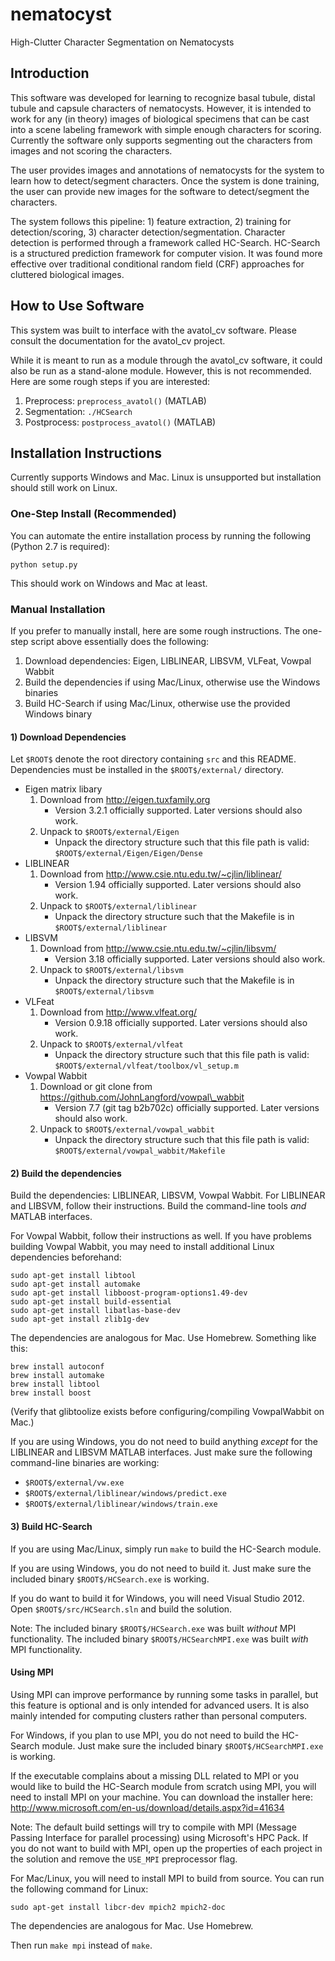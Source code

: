 nematocyst
=============

High-Clutter Character Segmentation on Nematocysts

## Introduction

This software was developed for learning to recognize basal tubule, distal tubule and capsule characters of nematocysts. However, it is intended to work for any (in theory) images of biological specimens that can be cast into a scene labeling framework with simple enough characters for scoring. Currently the software only supports segmenting out the characters from images and not scoring the characters.

The user provides images and annotations of nematocysts for the system to learn how to detect/segment characters. Once the system is done training, the user can provide new images for the software to detect/segment the characters.

The system follows this pipeline: 1) feature extraction, 2) training for detection/scoring, 3) character detection/segmentation. Character detection is performed through a framework called HC-Search. HC-Search is a structured prediction framework for computer vision. It was found more effective over traditional conditional random field (CRF) approaches for cluttered biological images.

## How to Use Software

This system was built to interface with the avatol\_cv software. Please consult the documentation for the avatol\_cv project.

While it is meant to run as a module through the avatol\_cv software, it could also be run as a stand-alone module. However, this is not recommended. Here are some rough steps if you are interested:

1. Preprocess: `preprocess_avatol()` (MATLAB)
2. Segmentation: `./HCSearch`
3. Postprocess: `postprocess_avatol()` (MATLAB)

## Installation Instructions

Currently supports Windows and Mac. Linux is unsupported but installation should still work on Linux.

### One-Step Install (Recommended)

You can automate the entire installation process by running the following (Python 2.7 is required):

```
python setup.py
```

This should work on Windows and Mac at least.

### Manual Installation

If you prefer to manually install, here are some rough instructions. The one-step script above essentially does the following:

1. Download dependencies: Eigen, LIBLINEAR, LIBSVM, VLFeat, Vowpal Wabbit
2. Build the dependencies if using Mac/Linux, otherwise use the Windows binaries
3. Build HC-Search if using Mac/Linux, otherwise use the provided Windows binary

#### 1) Download Dependencies

Let `$ROOT$` denote the root directory containing `src` and this README. Dependencies must be installed in the `$ROOT$/external/` directory.

- Eigen matrix libary
	1. Download from http://eigen.tuxfamily.org
		- Version 3.2.1 officially supported. Later versions should also work.
	2. Unpack to `$ROOT$/external/Eigen`
		- Unpack the directory structure such that this file path is valid: `$ROOT$/external/Eigen/Eigen/Dense`
- LIBLINEAR
	1. Download from http://www.csie.ntu.edu.tw/~cjlin/liblinear/
		- Version 1.94 officially supported. Later versions should also work.
	2. Unpack to `$ROOT$/external/liblinear`
		- Unpack the directory structure such that the Makefile is in `$ROOT$/external/liblinear`
- LIBSVM
	1. Download from http://www.csie.ntu.edu.tw/~cjlin/libsvm/
		- Version 3.18 officially supported. Later versions should also work.
	2. Unpack to `$ROOT$/external/libsvm`
		- Unpack the directory structure such that the Makefile is in `$ROOT$/external/libsvm`
- VLFeat
	1. Download from http://www.vlfeat.org/
		- Version 0.9.18 officially supported. Later versions should also work.
	2. Unpack to `$ROOT$/external/vlfeat`
		- Unpack the directory structure such that this file path is valid: `$ROOT$/external/vlfeat/toolbox/vl_setup.m`
- Vowpal Wabbit
	1. Download or git clone from https://github.com/JohnLangford/vowpal\_wabbit
		- Version 7.7 (git tag b2b702c) officially supported. Later versions should also work.
	2. Unpack to `$ROOT$/external/vowpal_wabbit`
		- Unpack the directory structure such that this file path is valid: `$ROOT$/external/vowpal_wabbit/Makefile`

#### 2) Build the dependencies

Build the dependencies: LIBLINEAR, LIBSVM, Vowpal Wabbit. For LIBLINEAR and LIBSVM, follow their instructions. Build the command-line tools _and_ MATLAB interfaces.

For Vowpal Wabbit, follow their instructions as well. If you have problems building Vowpal Wabbit, you may need to install additional Linux dependencies beforehand:

```
sudo apt-get install libtool
sudo apt-get install automake
sudo apt-get install libboost-program-options1.49-dev
sudo apt-get install build-essential
sudo apt-get install libatlas-base-dev
sudo apt-get install zlib1g-dev
```

The dependencies are analogous for Mac. Use Homebrew. Something like this:

```
brew install autoconf
brew install automake
brew install libtool
brew install boost
```

(Verify that glibtoolize exists before configuring/compiling VowpalWabbit on Mac.)

If you are using Windows, you do not need to build anything _except_ for the LIBLINEAR and LIBSVM MATLAB interfaces. Just make sure the following command-line binaries are working:
- `$ROOT$/external/vw.exe`
- `$ROOT$/external/liblinear/windows/predict.exe`
- `$ROOT$/external/liblinear/windows/train.exe`

#### 3) Build HC-Search

If you are using Mac/Linux, simply run `make` to build the HC-Search module.

If you are using Windows, you do not need to build it. Just make sure the included binary `$ROOT$/HCSearch.exe` is working.

If you do want to build it for Windows, you will need Visual Studio 2012. Open `$ROOT$/src/HCSearch.sln` and build the solution.

Note: The included binary `$ROOT$/HCSearch.exe` was built _without_ MPI functionality. The included binary `$ROOT$/HCSearchMPI.exe` was built _with_ MPI functionality. 

#### Using MPI

Using MPI can improve performance by running some tasks in parallel, but this feature is optional and is only intended for advanced users. It is also mainly intended for computing clusters rather than personal computers.

For Windows, if you plan to use MPI, you do not need to build the HC-Search module. Just make sure the included binary `$ROOT$/HCSearchMPI.exe` is working.

If the executable complains about a missing DLL related to MPI or you would like to build the HC-Search module from scratch using MPI, you will need to install MPI on your machine. You can download the installer here: http://www.microsoft.com/en-us/download/details.aspx?id=41634

Note: The default build settings will try to compile with MPI (Message Passing Interface for parallel processing) using Microsoft's HPC Pack. If you do not want to build with MPI, open up the properties of each project in the solution and remove the `USE_MPI` preprocessor flag.

For Mac/Linux, you will need to install MPI to build from source. You can run the following command for Linux:

```
sudo apt-get install libcr-dev mpich2 mpich2-doc
```

The dependencies are analogous for Mac. Use Homebrew.

Then run `make mpi` instead of `make`.

